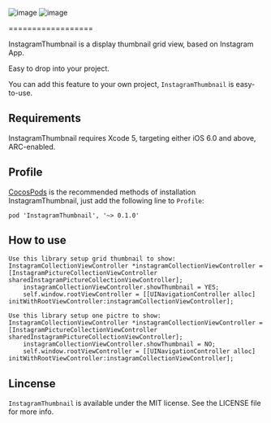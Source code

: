 ![image](https://github.com/JackTeam/InstagramThumbnail/raw/master/Screenshots/InstagramThumbnailGrid.gif)
![image](https://github.com/JackTeam/InstagramThumbnail/raw/master/Screenshots/InstagramThumbnailOnePicture.gif)

==================

InstagramThumbnail is a display thumbnail grid view, based on Instagram App.


Easy to drop into your project.      

You can add this feature to your own project, `InstagramThumbnail` is easy-to-use.        

## Requirements ##

InstagramThumbnail requires Xcode 5, targeting either iOS 6.0 and above, ARC-enabled.      

## Profile

[CocosPods](http://cocosPods.org) is the recommended methods of installation InstagramThumbnail, just add the following line to `Profile`:

```
pod 'InstagramThumbnail', '~> 0.1.0'
```

## How to use ##
```objc
Use this library setup grid thumbnail to show:
InstagramCollectionViewController *instagramCollectionViewController = [InstagramPictureCollectionViewController sharedInstagramPictureCollectionViewController];
    instagramCollectionViewController.showThumbnail = YES;
    self.window.rootViewController = [[UINavigationController alloc] initWithRootViewController:instagramCollectionViewController];

Use this library setup one pictre to show:
InstagramCollectionViewController *instagramCollectionViewController = [InstagramPictureCollectionViewController sharedInstagramPictureCollectionViewController];
    instagramCollectionViewController.showThumbnail = NO;
    self.window.rootViewController = [[UINavigationController alloc] initWithRootViewController:instagramCollectionViewController];

```
## Lincense ##

`InstagramThumbnail` is available under the MIT license. See the LICENSE file for more info.
